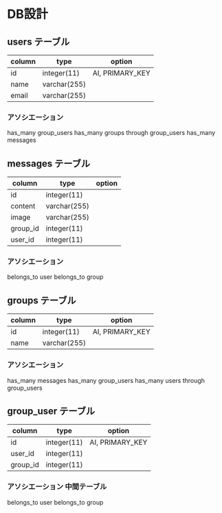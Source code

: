# DB設計

## users テーブル

|column|type|option|
|------|----|------|
|id|integer(11)|AI, PRIMARY_KEY|
|name|varchar(255)||
|email|varchar(255)||

### アソシエーション

has_many group_users
has_many groups through group_users
has_many messages

## messages テーブル

|column|type|option|
|------|----|------|
|id|integer(11)||
|content|varchar(255)||
|image|varchar(255)||
|group_id|integer(11)||
|user_id|integer(11)||

### アソシエーション

belongs_to user
belongs_to group

## groups テーブル

|column|type|option|
|------|----|------|
|id|integer(11)|AI, PRIMARY_KEY|
|name|varchar(255)||

### アソシエーション

has_many messages
has_many group_users
has_many users through group_users

## group_user テーブル

|column|type|option|
|------|----|------|
|id|integer(11)|AI, PRIMARY_KEY|
|user_id|integer(11)||
|group_id|integer(11)||

### アソシエーション 中間テーブル
belongs_to user
belongs_to group

